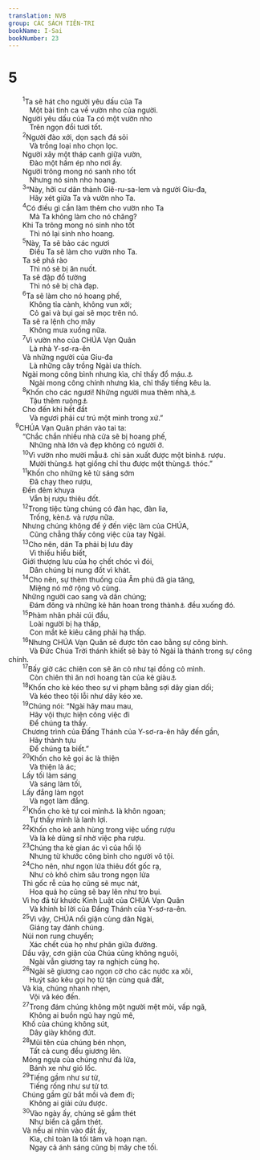 ```yaml
---
translation: NVB
group: CÁC SÁCH TIÊN-TRI
bookName: I-Sai 
bookNumber: 23
---
```


<div class="title"><h1>5</h1></div>
<span class="verse es_5_1">  <sup>1</sup>Ta sẽ hát cho người yêu dấu của Ta <br/>   Một bài tình ca về vườn nho của người. <br/>  Người yêu dấu của Ta có một vườn nho <br/>   Trên ngọn đồi tươi tốt. <br/></span>
<span class="verse es_5_2">  <sup>2</sup>Người đào xới, dọn sạch đá sỏi <br/>   Và trồng loại nho chọn lọc. <br/>  Người xây một tháp canh giữa vườn, <br/>   Đào một hầm ép nho nơi ấy. <br/>  Người trông mong nó sanh nho tốt <br/>   Nhưng nó sinh nho hoang. <br/></span>
<span class="verse es_5_3">  <sup>3</sup>“Này, hỡi cư dân thành Giê-ru-sa-lem và người Giu-đa, <br/>   Hãy xét giữa Ta và vườn nho Ta. <br/></span>
<span class="verse es_5_4">  <sup>4</sup>Có điều gì cần làm thêm cho vườn nho Ta <br/>   Mà Ta không làm cho nó chăng? <br/>  Khi Ta trông mong nó sinh nho tốt <br/>   Thì nó lại sinh nho hoang. <br/></span>
<span class="verse es_5_5">  <sup>5</sup>Này, Ta sẽ bảo các ngươi <br/>   Điều Ta sẽ làm cho vườn nho Ta. <br/>  Ta sẽ phá rào <br/>   Thì nó sẽ bị ăn nuốt. <br/>  Ta sẽ đập đổ tường <br/>   Thì nó sẽ bị chà đạp. <br/></span>
<span class="verse es_5_6">  <sup>6</sup>Ta sẽ làm cho nó hoang phế, <br/>   Không tỉa cành, không vun xới; <br/>   Cỏ gai và bụi gai sẽ mọc trên nó. <br/>  Ta sẽ ra lệnh cho mây <br/>   Không mưa xuống nữa. <br/></span>
<span class="verse es_5_7">  <sup>7</sup>Vì vườn nho của CHÚA Vạn Quân <br/>   Là nhà Y-sơ-ra-ên <br/>  Và những người của Giu-đa <br/>   Là những cây trồng Ngài ưa thích. <br/>  Ngài mong công bình nhưng kìa, chỉ thấy đổ máu.<a data-toggle="tooltip" data-placement="bottom" title="tác giả dùng những tiếng đồng âm">⚓</a><br/>   Ngài mong công chính nhưng kìa, chỉ thấy tiếng kêu la. <br/></span>
<span class="verse es_5_8">  <sup>8</sup>Khốn cho các ngươi! Những người mua thêm nhà,<a data-toggle="tooltip" data-placement="bottom" title="Nt: nhà thêm nhà">⚓</a><br/>   Tậu thêm ruộng<a data-toggle="tooltip" data-placement="bottom" title="Nt: ruộng thêm ruộng">⚓</a><br/>  Cho đến khi hết đất <br/>   Và ngươi phải cư trú một mình trong xứ.” <br/></span>
<span class="verse es_5_9"> <sup>9</sup>CHÚA Vạn Quân phán vào tai ta: <br/>  “Chắc chắn nhiều nhà cửa sẽ bị hoang phế, <br/>   Những nhà lớn và đẹp không có người ở. <br/></span>
<span class="verse es_5_10">  <sup>10</sup>Vì vườn nho mười mẫu<a data-toggle="tooltip" data-placement="bottom" title="Nt: vườn rộng đủ để 10 cặp bò cày trong một ngày">⚓</a> chỉ sản xuất được một bình<a data-toggle="tooltip" data-placement="bottom" title="Nt: bath: dung tích chừng 22l">⚓</a> rượu. <br/>   Mười thùng<a data-toggle="tooltip" data-placement="bottom" title="Nt: một ô-me: dung tích khoảng 220l">⚓</a> hạt giống chỉ thu được một thùng<a data-toggle="tooltip" data-placement="bottom" title="Nt: ê-pha: dùng tích khoảng 22l, (bằng một phần muời ô-me)">⚓</a> thóc.” <br/></span>
<span class="verse es_5_11">  <sup>11</sup>Khốn cho những kẻ từ sáng sớm <br/>   Đã chạy theo rượu, <br/>  Đến đêm khuya <br/>   Vẫn bị rượu thiêu đốt. <br/></span>
<span class="verse es_5_12">  <sup>12</sup>Trong tiệc tùng chúng có đàn hạc, đàn lia, <br/>   Trống, kèn<a data-toggle="tooltip" data-placement="bottom" title="Nt: kinnor: đàn dây (lyre); nebel: đàn dây lớn (harp); toph: trống nhỏ; khabil: sáo hay kèn">⚓</a> và rượu nữa. <br/>  Nhưng chúng không để ý đến việc làm của CHÚA, <br/>   Cũng chẳng thấy công việc của tay Ngài. <br/></span>
<span class="verse es_5_13">  <sup>13</sup>Cho nên, dân Ta phải bị lưu đày <br/>   Vì thiếu hiểu biết, <br/>  Giới thượng lưu của họ chết chóc vì đói, <br/>   Dân chúng bị nung đốt vì khát. <br/></span>
<span class="verse es_5_14">  <sup>14</sup>Cho nên, sự thèm thuồng của Âm phủ đã gia tăng, <br/>   Miệng nó mở rộng vô cùng. <br/>  Những người cao sang và dân chúng; <br/>   Đám đông và những kẻ hân hoan trong thành<a data-toggle="tooltip" data-placement="bottom" title="chỉ về thành Giê-ru-sa-lem">⚓</a> đều xuống đó. <br/></span>
<span class="verse es_5_15">  <sup>15</sup>Phàm nhân phải cúi đầu, <br/>   Loài người bị hạ thấp, <br/>   Con mắt kẻ kiêu căng phải hạ thấp. <br/></span>
<span class="verse es_5_16">  <sup>16</sup>Nhưng CHÚA Vạn Quân sẽ được tôn cao bằng sự công bình. <br/>   Và Đức Chúa Trời thánh khiết sẽ bày tỏ Ngài là thánh trong sự công chính. <br/></span>
<span class="verse es_5_17">  <sup>17</sup>Bấy giờ các chiên con sẽ ăn cỏ như tại đồng cỏ mình. <br/>   Còn chiên thì ăn nơi hoang tàn của kẻ giàu<a data-toggle="tooltip" data-placement="bottom" title="Nt: không rõ nghĩa. Ctd: còn chiên lớn và các con mình thì ăn nơi chỗ hoang tàn">⚓</a><br/></span>
<span class="verse es_5_18">  <sup>18</sup>Khốn cho kẻ kéo theo sự vi phạm bằng sợi dây gian dối; <br/>   Và kéo theo tội lỗi như dây kéo xe. <br/></span>
<span class="verse es_5_19">  <sup>19</sup>Chúng nói: “Ngài hãy mau mau, <br/>   Hãy vội thực hiện công việc đi <br/>   Để chúng ta thấy. <br/>  Chương trình của Đấng Thánh của Y-sơ-ra-ên hãy đến gần, <br/>   Hãy thành tựu <br/>   Để chúng ta biết.” <br/></span>
<span class="verse es_5_20">  <sup>20</sup>Khốn cho kẻ gọi ác là thiện <br/>   Và thiện là ác; <br/>  Lấy tối làm sáng <br/>   Và sáng làm tối, <br/>  Lấy đắng làm ngọt <br/>   Và ngọt làm đắng. <br/></span>
<span class="verse es_5_21">  <sup>21</sup>Khốn cho kẻ tự coi mình<a data-toggle="tooltip" data-placement="bottom" title="Nt: trong mắt mình… trong cái thấy">⚓</a> là khôn ngoan; <br/>   Tự thấy mình là lanh lợi. <br/></span>
<span class="verse es_5_22">  <sup>22</sup>Khốn cho kẻ anh hùng trong việc uống rượu <br/>   Và là kẻ dũng sĩ nhờ việc pha rượu. <br/></span>
<span class="verse es_5_23">  <sup>23</sup>Chúng tha kẻ gian ác vì của hối lộ <br/>   Nhưng từ khước công bình cho người vô tội. <br/></span>
<span class="verse es_5_24">  <sup>24</sup>Cho nên, như ngọn lửa thiêu đốt gốc rạ, <br/>   Như cỏ khô chìm sâu trong ngọn lửa <br/>  Thì gốc rễ của họ cũng sẽ mục nát, <br/>   Hoa quả họ cũng sẽ bay lên như tro bụi. <br/>  Vì họ đã từ khước Kinh Luật của CHÚA Vạn Quân <br/>   Và khinh bỉ lời của Đấng Thánh của Y-sơ-ra-ên. <br/></span>
<span class="verse es_5_25">  <sup>25</sup>Vì vậy, CHÚA nổi giận cùng dân Ngài, <br/>   Giáng tay đánh chúng. <br/>  Núi non rung chuyển; <br/>   Xác chết của họ như phân giữa đường. <br/>  Dầu vậy, cơn giận của Chúa cũng không nguôi, <br/>   Ngài vẫn giương tay ra nghịch cùng họ. <br/></span>
<span class="verse es_5_26">  <sup>26</sup>Ngài sẽ giương cao ngọn cờ cho các nước xa xôi, <br/>   Huýt sáo kêu gọi họ từ tận cùng quả đất, <br/>  Và kìa, chúng nhanh nhẹn, <br/>   Vội vã kéo đến. <br/></span>
<span class="verse es_5_27">  <sup>27</sup>Trong đám chúng không một người mệt mỏi, vấp ngã, <br/>   Không ai buồn ngủ hay ngủ mê, <br/>  Khố của chúng không sút, <br/>   Dây giày không đứt. <br/></span>
<span class="verse es_5_28">  <sup>28</sup>Mũi tên của chúng bén nhọn, <br/>   Tất cả cung đều giương lên. <br/>  Móng ngựa của chúng như đá lửa, <br/>   Bánh xe như gió lốc. <br/></span>
<span class="verse es_5_29">  <sup>29</sup>Tiếng gầm như sư tử, <br/>   Tiếng rống như sư tử tơ. <br/>  Chúng gầm gừ bắt mồi và đem đi; <br/>   Không ai giải cứu được. <br/></span>
<span class="verse es_5_30">  <sup>30</sup>Vào ngày ấy, chúng sẽ gầm thét <br/>   Như biển cả gầm thét. <br/>  Và nếu ai nhìn vào đất ấy, <br/>   Kìa, chỉ toàn là tối tăm và hoạn nạn. <br/>   Ngay cả ánh sáng cũng bị mây che tối. <br/></span>
